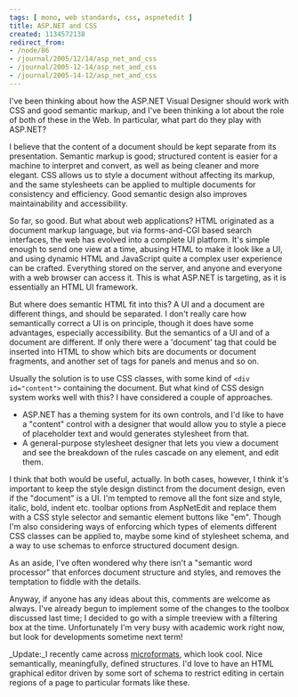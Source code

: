 ```yaml
---
tags: [ mono, web standards, css, aspnetedit ]
title: ASP.NET and CSS
created: 1134572138
redirect_from:
- /node/86
- /journal/2005/12/14/asp_net_and_css
- /journal/2005-12-14/asp_net_and_css
- /journal/2005-14-12/asp_net_and_css
---
```

I've been thinking about how the ASP.NET Visual Designer should work with CSS
and good semantic markup, and I've been thinking a lot about the role of both of
these in the Web. In particular, what part do they play with
ASP.NET?<!--break-->

I believe that the content of a document should be kept separate from its
presentation. Semantic markup is good; structured content is easier for a
machine to interpret and convert, as well as being cleaner and more elegant. CSS
allows us to style a document without affecting its markup, and the same
stylesheets can be applied to multiple documents for consistency and efficiency.
Good semantic design also improves maintainability and accessibility.

So far, so good. But what about web applications? HTML originated as a document
markup language, but via forms-and-CGI based search interfaces, the web has
evolved into a complete UI platform. It's simple enough to send one view at a
time, abusing HTML to make it look like a UI, and using dynamic HTML and
JavaScript quite a complex user experience can be crafted. Everything stored on
the server, and anyone and everyone with a web browser can access it. This is
what ASP.NET is targeting, as it is essentially an HTML UI framework.

But where does semantic HTML fit into this? A UI and a document are different
things, and should be separated. I don't really care how semantically correct a
UI is on principle, though it does have some advantages, especially
accessibility. But the semantics of a UI and of a document  are different. If
only there were a 'document' tag that could be inserted into HTML to show which
bits are documents or document fragments, and another set of tags for panels and
menus and so on.

Usually the solution is to use CSS classes, with some kind of `<div
id="content">` containing the document. But what kind of CSS design system works
well with this? I have considered a couple of approaches.

* ASP.NET has a theming system for its own controls, and I'd like to have a
  "content" control with a designer that would allow you to style a piece of
  placeholder text and would generates stylesheet from that.
* A general-purpose stylesheet designer that lets you view a document and see
  the breakdown of the rules cascade on any element, and edit them.

I think that both would be useful, actually. In both cases, however, I think
it's important to keep the style design distinct from the document design, even
if the "document" is a UI. I'm tempted to remove all the font size and style,
italic, bold, indent etc. toolbar options from AspNetEdit and replace them with
a CSS style selector and semantic element buttons like "em". Though I'm also
considering ways of enforcing which types of elements different CSS classes can
be applied to, maybe some kind of stylesheet schema, and a way to use schemas to
enforce structured document design.

As an aside, I've often wondered why there isn't a "semantic word processor"
that enforces document structure and styles, and removes the temptation to
fiddle with the details.

Anyway, if anyone has any ideas about this, comments are welcome as always. I've
already begun to implement some of the changes to the toolbox discussed last
time; I decided to go with a simple treeview with a filtering box at the time.
Unfortunately I'm very busy with academic work right now, but look for
developments sometime next term!

_Update:_I recently came across
[microformats](http://www.microformats.org/wiki/microformats), which look cool.
Nice semantically, meaningfully, defined structures. I'd love to have an HTML
graphical editor driven by some sort of schema to restrict editing in certain
regions of a page to particular formats like these.
